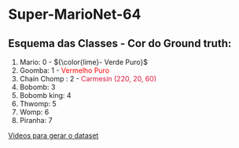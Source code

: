 # Super-MarioNet-64

## Esquema das Classes - Cor do Ground truth:

1. Mario: 0 -  ${\color{lime}- Verde Puro}$
2. Goomba: 1 - <span style="color: red;"> Vermelho Puro </span>
3. Chain Chomp : 2 - <span style="color: crimson;"> Carmesin (220, 20, 60) </span>
3. Bobomb: 3
4. Bobomb king: 4
5. Thwomp: 5
6. Womp: 6
7. Piranha: 7

[Videos para gerar o dataset](https://drive.google.com/drive/folders/1dxONE6dlFmab1Wi-a1rzSDJgk1iFns5s?usp=sharing)
